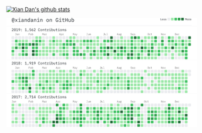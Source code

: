 [![Xian Dan's github stats](https://github-readme-stats.vercel.app/api?username=xiandanin&show_icons=true)](https://xiandan.in/contribution/)

<a href="https://github.com/xiandanin?tab=overview&from=2019-12-01&to=2019-12-31"><img src="contributions_title.png" width='600'/><img src="contributions_2019.png" width='600'/><a/><a href="https://github.com/xiandanin?tab=overview&from=2018-12-01&to=2018-12-31"><img src="contributions_2018.png" width='600'/><a/><a href="https://github.com/xiandanin?tab=overview&from=2017-12-01&to=2017-12-31"><img src="contributions_2017.png" width='600'/><a/>

